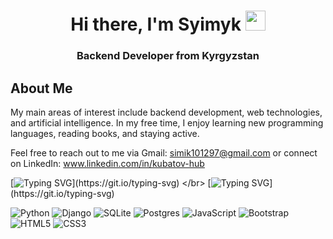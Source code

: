 <h1 align="center">Hi there, I'm Syimyk
<img src="https://github.com/blackcater/blackcater/raw/main/images/Hi.gif" height="32"/></h1>
<h3 align="center">Backend Developer from Kyrgyzstan</h3>

## About Me

My main areas of interest include backend development, web technologies, and artificial intelligence. In my free time, I enjoy learning new programming languages, reading books, and staying active.

Feel free to reach out to me via Gmail: simik101297@gmail.com or connect on LinkedIn: www.linkedin.com/in/kubatov-hub


[![Typing SVG](https://readme-typing-svg.herokuapp.com?color=%2336BCF7&lines=Crafting+digital+solutions,)](https://git.io/typing-svg) </br>
[![Typing SVG](https://readme-typing-svg.herokuapp.com?color=%2336BCF7&lines=one+line+at+a+time.)](https://git.io/typing-svg)

![Python](https://img.shields.io/badge/python-3670A0?style=for-the-badge&logo=python&logoColor=ffdd54)
![Django](https://img.shields.io/badge/django-%23092E20.svg?style=for-the-badge&logo=django&logoColor=white)
![SQLite](https://img.shields.io/badge/sqlite-%2307405e.svg?style=for-the-badge&logo=sqlite&logoColor=white)
![Postgres](https://img.shields.io/badge/postgres-%23316192.svg?style=for-the-badge&logo=postgresql&logoColor=white)
![JavaScript](https://img.shields.io/badge/javascript-%23323330.svg?style=for-the-badge&logo=javascript&logoColor=%23F7DF1E)
![Bootstrap](https://img.shields.io/badge/bootstrap-%238511FA.svg?style=for-the-badge&logo=bootstrap&logoColor=white)
![HTML5](https://img.shields.io/badge/html5-%23E34F26.svg?style=for-the-badge&logo=html5&logoColor=white)
![CSS3](https://img.shields.io/badge/css3-%231572B6.svg?style=for-the-badge&logo=css3&logoColor=white)

